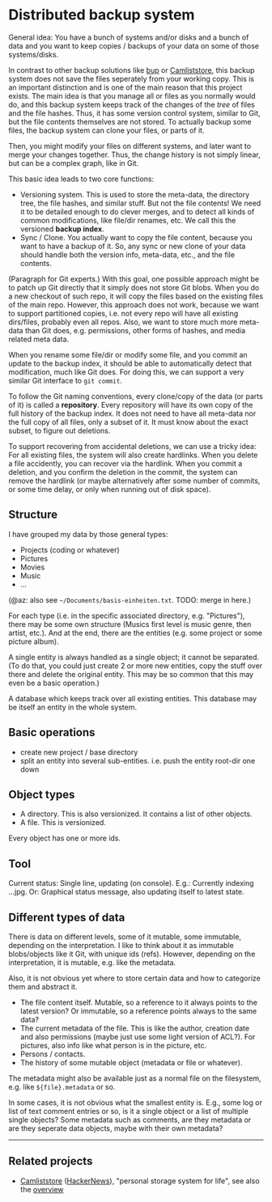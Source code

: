 # Distributed backup system

General idea: You have a bunch of systems and/or disks and a bunch of data and you want to keep copies / backups of your data on some of those systems/disks.

In contrast to other backup solutions like [bup](https://github.com/bup/bup) or [Camliststore](http://camlistore.org/),
this backup system does not save the files seperately from your working copy.
This is an important distinction and is one of the main reason that this project exists.
The main idea is that you manage all or files as you normally would do, and this backup system keeps track of the changes of the *tree* of files and the file hashes.
Thus, it has some version control system, similar to Git, but the file contents themselves are not stored.
To actually backup some files, the backup system can clone your files, or parts of it.

Then, you might modify your files on different systems, and later want to merge your changes together. Thus, the change history is not simply linear, but can be a complex graph, like in Git.

This basic idea leads to two core functions:

* Versioning system.
This is used to store the meta-data, the directory tree, the file hashes, and similar stuff.
But not the file contents!
We need it to be detailed enough to do clever merges, and to detect all kinds of common modifications, like file/dir renames, etc.
We call this the versioned **backup index**.
* Sync / Clone.
You actually want to copy the file content, because you want to have a backup of it.
So, any sync or new clone of your data should handle both the version info, meta-data, etc., and the file contents.

(Paragraph for Git experts.)
With this goal, one possible approach might be to patch up Git directly that it simply does not store Git blobs.
When you do a new checkout of such repo, it will copy the files based on the existing files of the main repo.
However, this approach does not work, because we want to support partitioned copies, i.e. not every repo will have all existing dirs/files, probably even all repos.
Also, we want to store much more meta-data than Git does, e.g. permissions, other forms of hashes, and media related meta data.

When you rename some file/dir or modify some file, and you commit an update to the backup index, it should be able to automatically detect that modification, much like Git does. For doing this, we can support a very similar Git interface to `git commit`.

To follow the Git naming conventions, every clone/copy of the data (or parts of it) is called a **repository**.
Every repository will have its own copy of the full history of the backup index.
It does not need to have all meta-data nor the full copy of all files, only a subset of it.
It must know about the exact subset, to figure out deletions.

To support recovering from accidental deletions, we can use a tricky idea: For all existing files, the system will also create hardlinks. When you delete a file accidently, you can recover via the hardlink. When you commit a deletion, and you confirm the deletion in the commit, the system can remove the hardlink (or maybe alternatively after some number of commits, or some time delay, or only when running out of disk space).


## Structure

I have grouped my data by those general types:

* Projects (coding or whatever)
* Pictures
* Movies
* Music
* …

(@az: also see `~/Documents/basis-einheiten.txt`. TODO: merge in here.)

For each type (i.e. in the specific associated directory, e.g. "Pictures"), there may be some own structure (Musics first level is music genre, then artist, etc.). And at the end, there are the entities (e.g. some project or some picture album).

A single entity is always handled as a single object; it cannot be separated. (To do that, you could just create 2 or more new entities, copy the stuff over there and delete the original entity. This may be so common that this may even be a basic operation.)

A database which keeps track over all existing entities. This database may be itself an entity in the whole system.


## Basic operations

- create new project / base directory
- split an entity into several sub-entities. i.e. push the entity root-dir one down


## Object types

- A directory. This is also versionized. It contains a list of other objects.
- A file. This is versionized.

Every object has one or more ids.


## Tool

Current status: Single line, updating (on console). E.g.: Currently indexing ...jpg. Or: Graphical status message, also updating itself to latest state.

## Different types of data

There is data on different levels, some of it mutable, some immutable, depending on the interpretation. I like to think about it as immutable blobs/objects like it Git, with unique ids (refs). However, depending on the interpretation, it is mutable, e.g. like the metadata.

Also, it is not obvious yet where to store certain data and how to categorize them and abstract it.

* The file content itself. Mutable, so a reference to it always points to the latest version? Or immutable, so a reference points always to the same data?
* The current metadata of the file. This is like the author, creation date and also permissions (maybe just use some light version of ACL?). For pictures, also info like what person is in the picture, etc.
* Persons / contacts.
* The history of some mutable object (metadata or file or whatever).

The metadata might also be available just as a normal file on the filesystem, e.g. like `${file}.metadata` or so.

In some cases, it is not obvious what the smallest entity is. E.g., some log or list of text comment entries or so, is it a single object or a list of multiple single objects? Some metadata such as comments, are they metadata or are they seperate data objects, maybe with their own metadata?

---

## Related projects

* [Camliststore](http://camlistore.org/) ([HackerNews](https://news.ycombinator.com/item?id=2156374)), "personal storage system for life", see also the [overview](http://camlistore.org/docs/overview)


